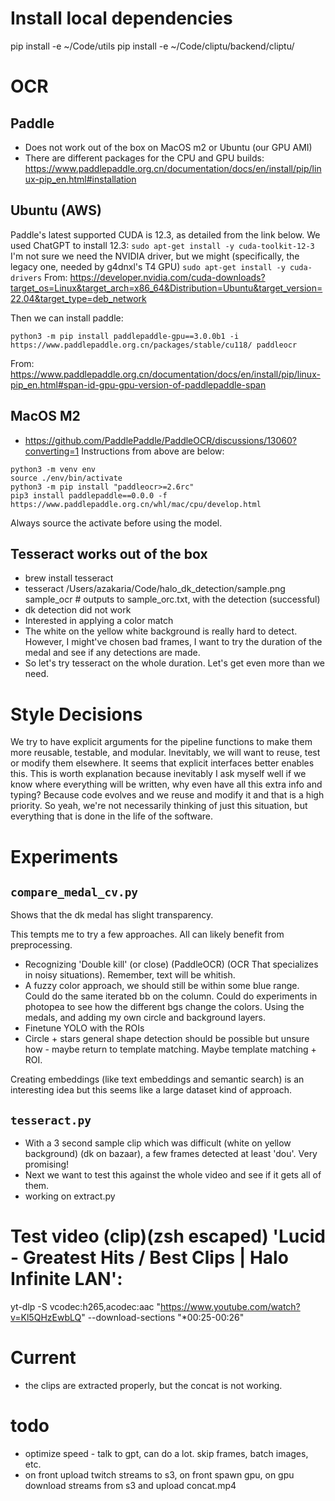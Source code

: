 # Install local dependencies
pip install -e ~/Code/utils
pip install -e ~/Code/cliptu/backend/cliptu/

# OCR
## Paddle
* Does not work out of the box on MacOS m2 or Ubuntu (our GPU AMI)
* There are different packages for the CPU and GPU builds:
https://www.paddlepaddle.org.cn/documentation/docs/en/install/pip/linux-pip_en.html#installation

## Ubuntu (AWS)
Paddle's latest supported CUDA is 12.3, as detailed from the link below. We used ChatGPT to install 12.3: 
`sudo apt-get install -y cuda-toolkit-12-3`
I'm not sure we need the NVIDIA driver, but we might (specifically, the legacy one, needed by g4dnxl's T4 GPU)
`sudo apt-get install -y cuda-drivers`
From:
https://developer.nvidia.com/cuda-downloads?target_os=Linux&target_arch=x86_64&Distribution=Ubuntu&target_version=22.04&target_type=deb_network

Then we can install paddle:
```
python3 -m pip install paddlepaddle-gpu==3.0.0b1 -i https://www.paddlepaddle.org.cn/packages/stable/cu118/ paddleocr
```
From:
https://www.paddlepaddle.org.cn/documentation/docs/en/install/pip/linux-pip_en.html#span-id-gpu-gpu-version-of-paddlepaddle-span

## MacOS M2
* https://github.com/PaddlePaddle/PaddleOCR/discussions/13060?converting=1
Instructions from above are below:
```
python3 -m venv env
source ./env/bin/activate
python3 -m pip install "paddleocr>=2.6rc"
pip3 install paddlepaddle==0.0.0 -f https://www.paddlepaddle.org.cn/whl/mac/cpu/develop.html
```
Always source the activate before using the model.

## Tesseract works out of the box
* brew install tesseract
* tesseract /Users/azakaria/Code/halo_dk_detection/sample.png sample_ocr # outputs to sample_orc.txt, with the detection (successful)
* dk detection did not work
* Interested in applying a color match
* The white on the yellow white background is really hard to detect. However, I might've chosen bad frames, I want to try the duration of the medal and see if any detections are made.
* So let's try tesseract on the whole duration. Let's get even more than we need.

# Style Decisions
We try to have explicit arguments for the pipeline functions to make them more reusable, testable, and modular. Inevitably, we will want to reuse, test or modify them elsewhere. It seems that explicit interfaces better enables this. This is worth explanation because inevitably I ask myself well if we know where everything will be written, why even have all this extra info and typing? Because code evolves and we reuse and modify it and that is a high priority. So yeah, we're not necessarily thinking of just this situation, but everything that is done in the life of the software.

# Experiments
## `compare_medal_cv.py`
Shows that the dk medal has slight transparency.

This tempts me to try a few approaches. All can likely benefit from preprocessing.
* Recognizing 'Double kill' (or close) (PaddleOCR) (OCR That specializes in noisy situations). Remember, text will be whitish.
* A fuzzy color approach, we should still be within some blue range. Could do the same iterated bb on the column. Could do experiments in photopea to see how the different bgs change the colors. Using the medals, and adding my own circle and background layers.
* Finetune YOLO with the ROIs
* Circle + stars general shape detection should be possible but unsure how - maybe return to template matching. Maybe template matching + ROI.

Creating embeddings (like text embeddings and semantic search) is an interesting idea but this seems like a large dataset kind of approach.

## `tesseract.py`
* With a 3 second sample clip which was difficult (white on yellow background) (dk on bazaar), a few frames detected at least  'dou'. Very promising! 
* Next we want to test this against the whole video and see if it gets all of them.
* working on extract.py

# Test video (clip)(zsh escaped) 'Lucid - Greatest Hits / Best Clips | Halo Infinite LAN':
yt-dlp -S vcodec:h265,acodec:aac "https://www.youtube.com/watch?v=Kl5QHzEwbLQ" --download-sections "*00:25-00:26"

# Current
* the clips are extracted properly, but the concat is not working.

# todo
* optimize speed - talk to gpt, can do a lot. skip frames, batch images, etc.
* on front upload twitch streams to s3, on front spawn gpu, on gpu download streams from s3 and upload concat.mp4